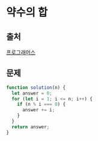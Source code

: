 # 약수의 합

## 출처

[프로그래머스](https://school.programmers.co.kr/learn/courses/30/lessons/12928)

## 문제

```javascript
function solution(n) {
  let answer = 0;
  for (let i = 1; i <= n; i++) {
    if (n % i === 0) {
      answer += i;
    }
  }
  return answer;
}
```
